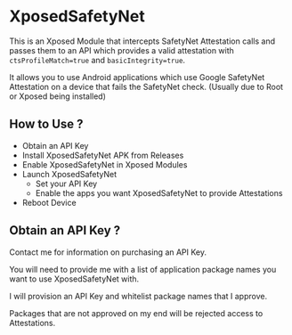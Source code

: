 # XposedSafetyNet

This is an Xposed Module that intercepts SafetyNet Attestation calls and passes them to an API which provides a valid attestation with `ctsProfileMatch=true` and `basicIntegrity=true`.

It allows you to use Android applications which use Google SafetyNet Attestation on a device that fails the SafetyNet check. (Usually due to Root or Xposed being installed)

## How to Use ?

- Obtain an API Key
- Install XposedSafetyNet APK from Releases
- Enable XposedSafetyNet in Xposed Modules
- Launch XposedSafetyNet
    - Set your API Key
    - Enable the apps you want XposedSafetyNet to provide Attestations
- Reboot Device

## Obtain an API Key ?

Contact me for information on purchasing an API Key.

You will need to provide me with a list of application package names you want to use XposedSafetyNet with.

I will provision an API Key and whitelist package names that I approve.

Packages that are not approved on my end will be rejected access to Attestations.